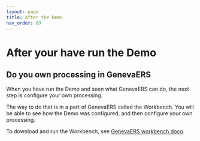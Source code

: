 ```yaml
---
layout: page
title: After the Demo
nav_order: 89
---
```

# After your have run the Demo

## Do you own processing in GenevaERS

When you have run the Demo and seen what GenevaERS can do, the next step is configure your own processing.

The way to do that is in a part of GenevaERS called the Workbench.  You will be able to see how the Demo was configured, and then configure your own processing.

To download and run the Workbench, see [GenevaERS workbench doco](https://genevaers.github.io/wb/).
